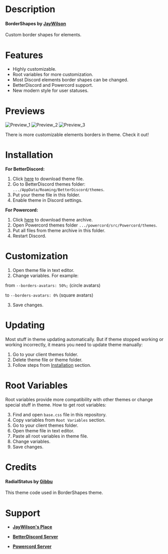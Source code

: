 # Description

#### BorderShapes by [JayWilson](https://github.com/JayWilson7)

Custom border shapes for elements.

# Features

- Highly customizable.
- Root variables for more customization.
- Most Discord elements border shapes can be changed.
- BetterDiscord and Powercord support.
- New modern style for user statuses.

# Previews

![Preview_1](https://github.com/JayWilson7/BorderShapes/raw/master/Previews/Preview_1.png)
![Preview_2](https://github.com/JayWilson7/BorderShapes/raw/master/Previews/Preview_2.png)
![Preview_3](https://github.com/JayWilson7/BorderShapes/raw/master/Previews/Preview_3.png)

There is more customizable elements borders in theme. Check it out!

# Installation 

**For BetterDiscord:**

1. Click [here](https://betterdiscord.net/ghdl?id=3403) to download theme file.
2. Go to BetterDiscord themes folder: `.../AppData/Roaming/BetterDiscord/themes`.
3. Put your theme file in this folder.
4. Enable theme in Discord settings.

**For Powercord:**

1. Click [here](https://github.com/JayWilson7/BorderShapes/archive/master.zip) to download theme archive.
2. Open Powercord themes folder `.../powercord/src/Powercord/themes`.
3. Put all files from theme archive in this folder.
4. Restart Discord.

# Customization

1. Open theme file in text editor.
2. Change variables. For example:

from `--borders-avatars: 50%;` (circle avatars)

to `--borders-avatars: 0%` (square avatars)

3. Save changes.

# Updating

Most stuff in theme updating automatically. But if theme stopped working or working incorrectly, it means you need to update theme manually:

1. Go to your client themes folder.
2. Delete theme file or theme folder.
3. Follow steps from [Installation](https://github.com/JayWilson7/BorderShapes#installation) section.

# Root Variables

Root variables provide more compatibility with other themes or change special stuff in theme. How to get root variables: 

3. Find and open `base.css` file in this repository.
4. Copy variables from `Root Variables` section.
1. Go to your client themes folder.
2. Open theme file in text editor.
5. Paste all root variables in theme file.
6. Change variables.
7. Save changes.

# Credits

#### RadialStatus by [Gibbu](https://github.com/Gibbu)

This theme code used in BorderShapes theme.

# Support

- [**JayWilson's Place**](https://discord.gg/jcDvkVk)

- [**BetterDiscord Server**](https://discord.gg/0Tmfo5ZbORCRqbAd)

- [**Powercord Server**](https://discord.gg/vVe4fsGFEP)
